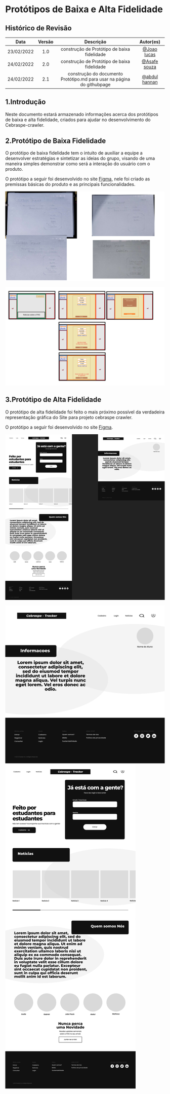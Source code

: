 # Protótipos de Baixa e Alta Fidelidade

## Histórico de Revisão

|Data|Versão|Descrição|Autor(es)|
|:--:|:--:|:--:|:--:|
|23/02/2022|1.0|construção de Protótipo de baixa fidelidade|[@Joao lucas](https://github.com/HacKairos)|
|24/02/2022|2.0|construção de Protótipo de baixa fidelidade|[@Asafe souza](https://github.com/asafesouza)|
|24/02/2022|2.1|construção do documento Protótipo.md para usar na página do githubpage|[@abdul hannan](https://github.com/hannanhunny01)|

## 1.Introdução

Neste documento estará armazenado informações acerca dos protótipos de baixa e alta fidelidade, criados para ajudar no desenvolvimento do Cebraspe-crawler.

## 2.Protótipo de Baixa Fidelidade
 
 O protótipo de baixa fidelidade tem o intuito de auxiliar a equipe a desenvolver estratégias e sintetizar as ideias do grupo, visando de uma maneira simples    demonstrar como será a interação do usuário com o produto.

  O protótipo a seguir foi desenvolvido no site [Figma](https://www.figma.com/file/rs895AnU1WtSaW2KDfVpxr/Cebrasp---Tracker), nele foi criado as premissas básicas do produto e as principais funcionalidades.
 
![prototipo](../Prototipos/Baixa%20fidelidade/PrototipoBaixaFidelidade2.png)


![prototipo](../Prototipos/Baixa%20fidelidade/PrototipoBaixaFidelidade.png)

## 3.Protótipo de Alta Fidelidade

  O protótipo de alta fidelidade foi feito o mais próximo possível da verdadeira representação gráfica do Site para projeto cebraspe crawler.

O protótipo a seguir foi desenvolvido no site [Figma](https://www.figma.com/file/rs895AnU1WtSaW2KDfVpxr/Cebrasp---Tracker).
 
 ![prototipo](../Prototipos/Alta%20fidelidade/Prototipo.png)

![prototipo](../Prototipos/Alta%20fidelidade/PrototipoDashboard.png)
![prototipo](../Prototipos/Alta%20fidelidade/PrototipoHome.png)
